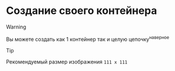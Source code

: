 # Создание своего контейнера

> [!WARNING]
> Вы можете создать как 1 контейнер так и целую цепочку<sup>наверное</sup>
>

> [!TIP]
> Рекомендуемый размер изображения `111 x 111`
> 

